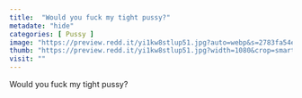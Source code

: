 ```yaml
---
title:  "Would you fuck my tight pussy?"
metadate: "hide"
categories: [ Pussy ]
image: "https://preview.redd.it/yi1kw8stlup51.jpg?auto=webp&s=2783fa54e43111ed2fc473635200fadb73f57e70"
thumb: "https://preview.redd.it/yi1kw8stlup51.jpg?width=1080&crop=smart&auto=webp&s=30ace75b08761b7e6d550df0030e58644c6fb6a9"
visit: ""
---
```

Would you fuck my tight pussy?
